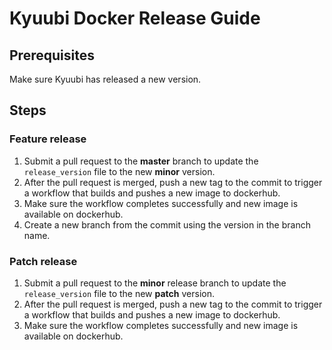 <!--
 - Licensed to the Apache Software Foundation (ASF) under one or more
 - contributor license agreements.  See the NOTICE file distributed with
 - this work for additional information regarding copyright ownership.
 - The ASF licenses this file to You under the Apache License, Version 2.0
 - (the "License"); you may not use this file except in compliance with
 - the License.  You may obtain a copy of the License at
 -
 -   http://www.apache.org/licenses/LICENSE-2.0
 -
 - Unless required by applicable law or agreed to in writing, software
 - distributed under the License is distributed on an "AS IS" BASIS,
 - WITHOUT WARRANTIES OR CONDITIONS OF ANY KIND, either express or implied.
 - See the License for the specific language governing permissions and
 - limitations under the License.
 -->

Kyuubi Docker Release Guide
===

## Prerequisites

Make sure Kyuubi has released a new version.

## Steps

### Feature release

1. Submit a pull request to the **master** branch to update the `release_version` file to the new **minor** version.
2. After the pull request is merged, push a new tag to the commit to trigger a workflow that builds and pushes a new image to dockerhub.
3. Make sure the workflow completes successfully and new image is available on dockerhub.
4. Create a new branch from the commit using the version in the branch name.

### Patch release

1. Submit a pull request to the **minor** release branch to update the `release_version` file to the new **patch** version.
2. After the pull request is merged, push a new tag to the commit to trigger a workflow that builds and pushes a new image to dockerhub.
3. Make sure the workflow completes successfully and new image is available on dockerhub.
